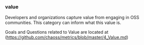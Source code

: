 ### value

Developers and organizations capture value from engaging in OSS communities. This category can inform what this value is.

Goals and Questions related to Value are located at (https://github.com/chaoss/metrics/blob/master/4_Value.md)
